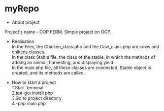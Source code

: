 # myRepo


* About project

Project's name - OOP FERM.
Simple project on OOP. 


* Realisation<br>
In the Files, the Chicken_class.php and the Cow_class.php are cows and chikens classes.<br>
In the class Stable file, the class of the stable, in which the methods of adding an animal, harvesting, and displaying yield.<br>
In the main.php file, all these classes are connected, Stable object is created, and its methods are called.

* How to start a project<br>
1.Start Terminal<br>
2.apt-get install php<br>
3.Go to project directory<br>
4.-php main.php<br>
